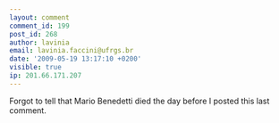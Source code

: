 ```yaml
---
layout: comment
comment_id: 199
post_id: 268
author: lavinia
email: lavinia.faccini@ufrgs.br
date: '2009-05-19 13:17:10 +0200'
visible: true
ip: 201.66.171.207
---
```

Forgot to tell that Mario Benedetti died the day before I posted this last comment.
